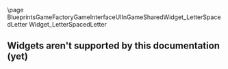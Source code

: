 \page BlueprintsGameFactoryGameInterfaceUIInGameSharedWidget_LetterSpacedLetter Widget_LetterSpacedLetter
## Widgets aren't supported by this documentation (yet)
